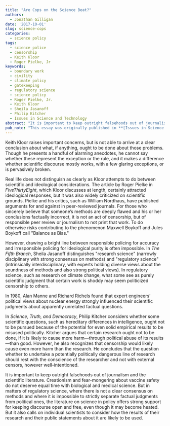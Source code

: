 ```yaml
---
title: "Are Cops on the Science Beat?"
authors:
  - Jonathan Gilligan
date: '2017-10-01'
slug: science-cops
categories:
  - science policy
tags:
  - science police
  - censorship
  - Keith Kloor
  - Roger Pielke, Jr
keywords:
  - boundary work
  - civility
  - climate policy
  - gatekeeping
  - regulatory science
  - science policy
  - Roger Pielke, Jr.
  - Keith Kloor
  - Sheila Jasanoff
  - Philip Kitcher
  - Issues in Science and Technology
abstract: "It is important to keep outright falsehoods out of journalism and the scientific literature. Creationism and fear-mongering about vaccine safety do not deserve equal time with biological and medical science. But in matters of regulatory science, where there is not a clear consensus on methods and where it is impossible to strictly separate factual judgments from political ones, the literature on science in policy offers strong support for keeping discourse open and free, even though it may become heated. But it also calls on individual scientists to consider how the results of their research and their public statements about it are likely to be used."
pub_note: "This essay was originally published in **[Issues in Science and Technology](http://issues.org/34-1/forum-36/)** (Fall 2017) as a commentary responding to Keith Kloor's [\"The Science Police\"](http://issues.org/33-4/the-science-police/)"
---
```

Keith Kloor raises important concerns, but is not able to arrive at a clear conclusion about what, if anything, ought to be done about those problems. Though he presents a handful of alarming anecdotes, he cannot say whether these represent the exception or the rule, and it makes a difference whether scientific discourse mostly works, with a few glaring exceptions, or is pervasively broken.

<!--more-->
Real life does not distinguish as clearly as Kloor attempts to do between scientific and ideological considerations. The article by Roger Pielke in _FiveThirtyEight_, which Kloor discusses at length, certainly attracted ideological responses, but it was also widely criticized on scientific grounds. Pielke and his critics, such as William Nordhaus, have published arguments for and against in peer-reviewed journals. For those who sincerely believe that someone’s methods are deeply flawed and his or her conclusions factually incorrect, it is not an act of censorship, but of responsible peer review or journalism to not print that work. To do otherwise risks contributing to the phenomenon Maxwell Boykoff and Jules Boykoff call "Balance as Bias."

However, drawing a bright line between responsible policing for accuracy and irresponsible policing for ideological purity is often impossible. In _The Fifth Branch_, Sheila Jasanoff distinguishes "research science" (narrowly disciplinary with strong consensus on methods) and "regulatory science" (intrinsically interdisciplinary, with experts holding diverse views about the soundness of methods and also strong political views). In regulatory science, such as research on climate change, what some see as purely scientific judgment that certain work is shoddy may seem politicized censorship to others.

In 1980, Alan Manne and Richard Richels found that expert engineers’ political views about nuclear energy strongly influenced their scientific judgments about apparently unrelated factual questions.

In _Science, Truth, and Democracy_, Philip Kitcher considers whether some scientific questions, such as hereditary differences in intelligence, ought not to be pursued because of the potential for even solid empirical results to be misused politically. Kitcher argues that certain research ought not to be done, if it is likely to cause more harm—through political abuse of its results—than good. However, he also recognizes that censorship would likely cause even more harm than the research. He concludes that the question whether to undertake a potentially politically dangerous line of research should rest with the conscience of the researcher and not with external censors, however well-intentioned.

It is important to keep outright falsehoods out of journalism and the scientific literature. Creationism and fear-mongering about vaccine safety do not deserve equal time with biological and medical science. But in matters of regulatory science, where there is not a clear consensus on methods and where it is impossible to strictly separate factual judgments from political ones, the literature on science in policy offers strong support for keeping discourse open and free, even though it may become heated. But it also calls on individual scientists to consider how the results of their research and their public statements about it are likely to be used.
